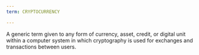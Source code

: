 ```yaml
---
term: CRYPTOCURRENCY

---
```

A generic term given to any form of currency, asset, credit, or digital unit within a computer system in which cryptography is used for exchanges and transactions between users.